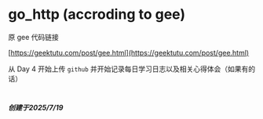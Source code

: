 # go_http (accroding to gee)

原 gee 代码链接

[https://geektutu.com/post/gee.html](https://geektutu.com/post/gee.html)

从 Day 4 开始上传 `github` 并开始记录每日学习日志以及相关心得体会（如果有的话）

#

***创建于2025/7/19***